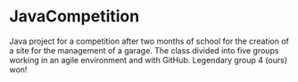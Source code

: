 # JavaCompetition

Java project for a competition after two months of school for the creation of a site for the management of a garage.
The class divided into five groups working in an agile environment and with GitHub.
Legendary group 4 (ours) won!
